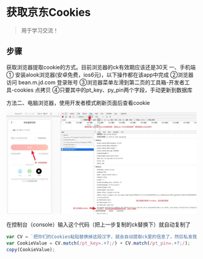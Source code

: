 # 获取京东Cookies
> 用于学习交流！
## 步骤
获取浏览器提取cookie的方式。目前浏览器的ck有效期应该还是30天
一、手机端
①  安装alook浏览器(安卓免费，ios6元)，以下操作都在该app中完成
②浏览器访问 bean.m.jd.com 登录账号
③浏览器菜单左滑到第二页的工具箱-开发者工具-cookies 点拷贝
④只要其中的pt_key、py_pin两个字段，手动更新到数据库

方法二、电脑浏览器，使用开发者模式刷新页面后查看cookie

![](./get-cookies.jpg)

在控制台（console）输入这个代码（把上一步复制的ck替换下）就自动复制了

```js
var CV = `把你们的Cookies粘贴替换掉这段汉字，就会自动提取ck里的信息了，然后私发我就行`;
var CookieValue = CV.match(/pt_key=.+?;/) + CV.match(/pt_pin=.+?;/);
copy(CookieValue);
```